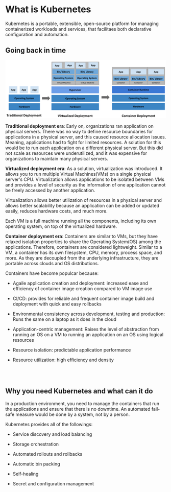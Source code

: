 # What is Kubernetes

Kubernetes is a portable, extensible, open-source platform for managing containerized workloads and services, that facilitaes both declarative configuration and automation.

## Going back in time

![Various Deployment](./Resources/01-Various_deployment.png)

**Traditional deployment era**: Early on, organizations ran application on physical servers. There was no way to define resource boundaries for applications in a physical server, and this caused resource allocation issues. Meaning, applications had to fight for limited resources. A solution for this would be to run each application on a different physical server. But this did not scale as resources were underutilized, and it was expensive for organizations to maintain many physical servers.

**Virtualized deployment era**: As a solution, virtualization was introduced. It allows you to run multiple Virtual Machines(VMs) on a single physical server's CPU. Virtualization allows applications to be isolated between VMs and provides a level of security as the information of one application cannot be freely accessed by another application.

Virtualization allows better utilization of resources in a physical server and allows better scalability because an application can be added or updated easily, reduces hardware costs, and much more.

Each VM is a full machine running all the components, including its own operating system, on top of the virtualized hardware.

**Container deployment era**: Containers are similar to VMs, but they have relaxed isolation properties to share the Operating System(OS) among the applications. Therefore, containers are considered lightweight. Similar to a VM, a container has its own filesystem, CPU, memory, process space, and more. As they are decoupled from the underlying infrastructure, they are portable across clouds and OS distributions.

Containers have become populcar because:

- Agaile application creation and deployment: increased ease and efficiency of container image creation compared to VM image use

- CI/CD: provides for reliable and frequent container image build and deployment with quick and easy rollbacks

- Environmental consistency across development, testing and production: Runs the same on a laptop as it does in the cloud

- Application-centric management: Raises the level of abstraction from running an OS on a VM to running an application on an OS using logical resources

- Resource isolation: predictable application performance

- Resource utilization: high efficiency and density

<br></br>

## Why you need Kubernetes and what can it do

In a production environment, you need to manage the containers that run the applications and ensure that there is no downtime. An automated fail-safe measure would be done by a system, not by a person.

Kubernetes provides all of the followings:

- Service discovery and load balancing

- Storage orchestration

- Automated rollouts and rollbacks

- Automatic bin packing

- Self-healing

- Secret and configuration management
